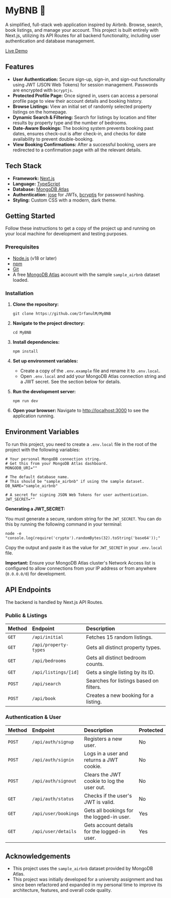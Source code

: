 # MyBNB 🏡

A simplified, full-stack web application inspired by Airbnb. Browse, search, book listings, and manage your account. This project is built entirely with Next.js, utilizing its API Routes for all backend functionality, including user authentication and database management.

[Live Demo](https://bedandbreakfast.vercel.app/)

## Features

* **User Authentication:** Secure sign-up, sign-in, and sign-out functionality using JWT (JSON Web Tokens) for session management. Passwords are encrypted with `bcryptjs`.
* **Protected Profile Page:** Once signed in, users can access a personal profile page to view their account details and booking history.
* **Browse Listings:** View an initial set of randomly selected property listings on the homepage.
* **Dynamic Search & Filtering:** Search for listings by location and filter results by property type and the number of bedrooms.
* **Date-Aware Bookings:** The booking system prevents booking past dates, ensures check-out is after check-in, and checks for date availability to prevent double-booking.
* **View Booking Confirmations:** After a successful booking, users are redirected to a confirmation page with all the relevant details.

## Tech Stack

* **Framework:** [Next.js](https://nextjs.org/)
* **Language:** [TypeScript](https://www.typescriptlang.org/)
* **Database:** [MongoDB Atlas](https://www.mongodb.com/atlas)
* **Authentication:** [jose](https://github.com/panva/jose) for JWTs, [bcryptjs](https://github.com/dcodeIO/bcrypt.js) for password hashing.
* **Styling:** Custom CSS with a modern, dark theme.

## Getting Started

Follow these instructions to get a copy of the project up and running on your local machine for development and testing purposes.

### Prerequisites

* [Node.js](https://nodejs.org/en/) (v18 or later)
* [npm](https://www.npmjs.com/)
* [Git](https://git-scm.com/)
* A free [MongoDB Atlas](https://www.mongodb.com/cloud/atlas/register) account with the sample `sample_airbnb` dataset loaded.

### Installation

1.  **Clone the repository:**

        git clone https://github.com/IrfanulM/MyBNB

2.  **Navigate to the project directory:**

        cd MyBNB

3.  **Install dependencies:**

        npm install

4.  **Set up environment variables:**
    * Create a copy of the `.env.example` file and rename it to `.env.local`.
    * Open `.env.local` and add your MongoDB Atlas connection string and a JWT secret. See the section below for details.

5.  **Run the development server:**

        npm run dev

6.  **Open your browser:** Navigate to [http://localhost:3000](http://localhost:3000) to see the application running.

## Environment Variables

To run this project, you need to create a `.env.local` file in the root of the project with the following variables:

    # Your personal MongoDB connection string.
    # Get this from your MongoDB Atlas dashboard.
    MONGODB_URI=""

    # The default database name.
    # This should be "sample_airbnb" if using the sample dataset.
    DB_NAME="sample_airbnb"

    # A secret for signing JSON Web Tokens for user authentication.
    JWT_SECRET=""

**Generating a JWT_SECRET:**

You must generate a secure, random string for the `JWT_SECRET`. You can do this by running the following command in your terminal:

    node -e "console.log(require('crypto').randomBytes(32).toString('base64'));"

Copy the output and paste it as the value for `JWT_SECRET` in your `.env.local` file.

**Important:** Ensure your MongoDB Atlas cluster's Network Access list is configured to allow connections from your IP address or from anywhere (`0.0.0.0/0`) for development.

## API Endpoints

The backend is handled by Next.js API Routes.

### Public & Listings

| Method | Endpoint              | Description                               |
| :----- | :-------------------- | :---------------------------------------- |
| `GET`  | `/api/initial`        | Fetches 15 random listings.               |
| `GET`  | `/api/property-types` | Gets all distinct property types.         |
| `GET`  | `/api/bedrooms`       | Gets all distinct bedroom counts.         |
| `GET`  | `/api/listings/[id]`  | Gets a single listing by its ID.          |
| `POST` | `/api/search`         | Searches for listings based on filters.   |
| `POST` | `/api/book`           | Creates a new booking for a listing.      |

### Authentication & User

| Method | Endpoint             | Description                               | Protected |
| :----- | :------------------- | :---------------------------------------- | :-------- |
| `POST` | `/api/auth/signup`   | Registers a new user.                     | No        |
| `POST` | `/api/auth/signin`   | Logs in a user and returns a JWT cookie.  | No        |
| `POST` | `/api/auth/signout`  | Clears the JWT cookie to log the user out.| No        |
| `GET`  | `/api/auth/status`   | Checks if the user's JWT is valid.        | No        |
| `GET`  | `/api/user/bookings` | Gets all bookings for the logged-in user. | Yes       |
| `GET`  | `/api/user/details`  | Gets account details for the logged-in user. | Yes       |

## Acknowledgements

* This project uses the `sample_airbnb` dataset provided by MongoDB Atlas.
* This project was initially developed for a university assignment and has since been refactored and expanded in my personal time to improve its architecture, features, and overall code quality.